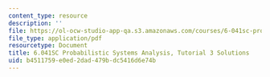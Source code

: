 ```yaml
---
content_type: resource
description: ''
file: https://ol-ocw-studio-app-qa.s3.amazonaws.com/courses/6-041sc-probabilistic-systems-analysis-and-applied-probability-fall-2013/b4511759e0ed2dad479bdc5416d6e74b_MIT6_041SCF13_tut03_sol.pdf
file_type: application/pdf
resourcetype: Document
title: 6.041SC Probabilistic Systems Analysis, Tutorial 3 Solutions
uid: b4511759-e0ed-2dad-479b-dc5416d6e74b
---
```

